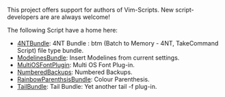 This project offers support for authors of Vim-Scripts. New script-developers are are always welcome!

The following Script have a home here:

  * [4NTBundle](4NTBundle.md):		4NT Bundle : btm (Batch to Memory - 4NT, TakeCommand Script) file type bundle.
  * [ModelinesBundle](ModelinesBundle.md):		Insert Modelines from current settings.
  * [MultiOSFontPlugin](MultiOSFontPlugin.md):	Multi OS Font Plug-in.
  * [NumberedBackups](NumberedBackups.md):		Numbered Backups.
  * [RainbowParenthsisBundle](RainbowParenthsisBundle.md):	Colour Parenthesis.
  * [TailBundle](TailBundle.md):		Tail Bundle: Yet another tail -f plug-in.